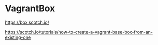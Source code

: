 # VagrantBox

https://box.scotch.io/

https://scotch.io/tutorials/how-to-create-a-vagrant-base-box-from-an-existing-one

